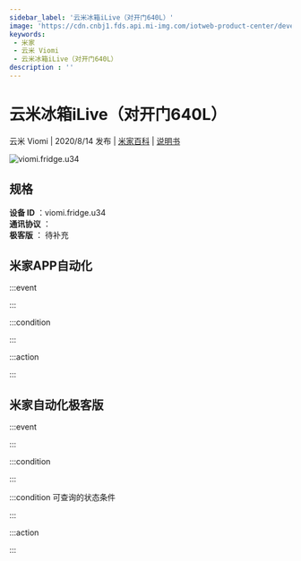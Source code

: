 ```yaml
---
sidebar_label: '云米冰箱iLive（对开门640L）'
image: 'https://cdn.cnbj1.fds.api.mi-img.com/iotweb-product-center/developer_1595833996117VzNCQFdf.png?GalaxyAccessKeyId=AKVGLQWBOVIRQ3XLEW&Expires=9223372036854775807&Signature=Na8fP+6sGfTTRGtVDCOoagY2n5k='
keywords: 
 - 米家
 - 云米 Viomi
 - 云米冰箱iLive（对开门640L）
description : ''
---
```

# 云米冰箱iLive（对开门640L）

云米 Viomi | 2020/8/14 发布 | [米家百科](https://home.mi.com/webapp/content/baike/product/index.html?model=viomi.fridge.u34) | [说明书](https://home.mi.com/views/introduction.html?model=viomi.fridge.u34&region=cn)

![viomi.fridge.u34](https://cdn.cnbj1.fds.api.mi-img.com/iotweb-product-center/developer_1595833996117VzNCQFdf.png?GalaxyAccessKeyId=AKVGLQWBOVIRQ3XLEW&Expires=9223372036854775807&Signature=Na8fP+6sGfTTRGtVDCOoagY2n5k=)

## 规格  
> 
**设备 ID** ：viomi.fridge.u34  
**通讯协议** ：  
**极客版**  ： 待补充 


## 米家APP自动化  

:::event  

:::

:::condition  

:::

:::action   

:::

## 米家自动化极客版  

:::event  

:::

:::condition  

:::

:::condition 可查询的状态条件  

:::

:::action  

:::

        
